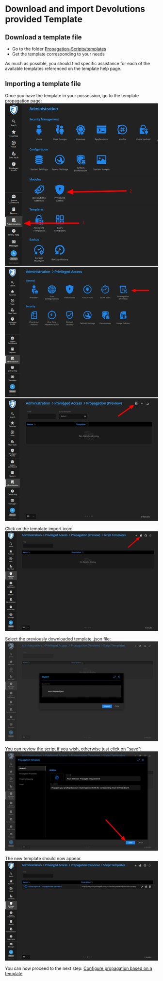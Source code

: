﻿# Download and import Devolutions provided Template

## Download a template file

- Go to the folder [Propagation-Scripts/templates](./templates)
- Get the template corresponding to your needs

As much as possible, you should find specific assistance for each of the available templates referenced on the template help page.

## Importing a template file

Once you have the template in your possession, go to the template propagation page:   
![alt text](../Images/propagation-scripts/admin-privileged-access-menu.png)
![alt text](../Images/propagation-scripts/propagation-menu.png)
![alt text](../Images/propagation-scripts/scirpt-template-menu.png)

Click on the template import icon:   
![alt text](../Images/import/import-step1.png)

Select the previously downloaded template .json file:   
![alt text](../Images/import/import-step2.png)

You can review the script if you wish, otherwise just click on "save":   
![alt text](../Images/import/import-step3.png)

The new template should now appear.   
![alt text](../Images/import/import-step4.png)

You can now proceed to the next step: [Configure propagation based on a template](./Configure-Propagation.md)
